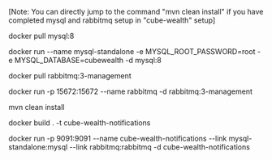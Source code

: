 [Note: You can directly jump to the command "mvn clean install" if you have completed mysql and rabbitmq setup in "cube-wealth" setup]

docker pull mysql:8

docker run --name mysql-standalone -e MYSQL_ROOT_PASSWORD=root -e MYSQL_DATABASE=cubewealth -d mysql:8

docker pull rabbitmq:3-management

docker run -p 15672:15672 --name rabbitmq -d rabbitmq:3-management

mvn clean install

docker build . -t cube-wealth-notifications

docker run -p 9091:9091 --name cube-wealth-notifications --link mysql-standalone:mysql --link rabbitmq:rabbitmq -d cube-wealth-notifications